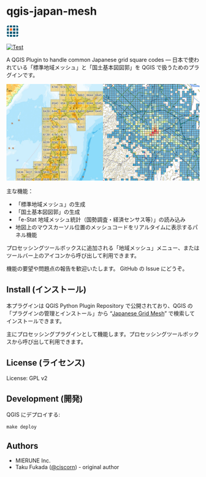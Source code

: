 # qgis-japan-mesh

<p><img src="./japanese_grids/icon.png" width="32" alt="icon" /><p>

[![Test](https://github.com/MIERUNE/qgis-japan-mesh/actions/workflows/test.yml/badge.svg)](https://github.com/MIERUNE/qgis-japan-mesh/actions/workflows/test.yml)

A QGIS Plugin to handle common Japanese grid square codes — 日本で使われている「標準地域メッシュ」と「国土基本図図郭」を QGIS で扱うためのプラグインです。

![image](./docs/image.jpeg)

主な機能：

- 「標準地域メッシュ」の生成
- 「国土基本図図郭」の生成
- 「e-Stat 地域メッシュ統計（国勢調査・経済センサス等）」の読み込み
- 地図上のマウスカーソル位置のメッシュコードをリアルタイムに表示するパネル機能

プロセッシングツールボックスに追加される「地域メッシュ」メニュー、またはツールバー上のアイコンから呼び出して利用できます。

機能の要望や問題点の報告を歓迎いたします。 GitHub の Issue にどうぞ。

## Install (インストール)

本プラグインは QGIS Python Plugin Repository で公開されており、QGIS の「プラグインの管理とインストール」から &#8220;[Japanese Grid Mesh](https://plugins.qgis.org/plugins/japanese_grids/)&#8221; で検索してインストールできます。

主にプロセッシングプラグインとして機能します。プロセッシングツールボックスから呼び出して利用できます。

## License (ライセンス)

License: GPL v2

## Development (開発)

QGIS にデプロイする:

```console
make deploy
```

## Authors

- MIERUNE Inc.
- Taku Fukada ([@ciscorn](https://github.com/ciscorn)) - original author

